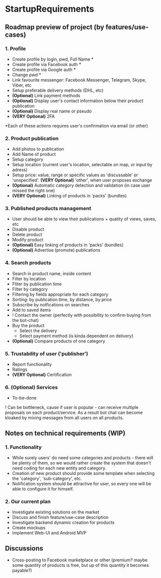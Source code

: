 # StartupRequirements

## Roadmap preview of project (by features/use-cases)

### 1. Profile
  - Create profile by login, pwd, Full Name *
  - Create profile via Facebook auth *
  - Create profile via Google auth *
  - Change pwd *
  - Link favourite messenger: Facebook Messenger, Telegram, Skype, Viber, etc
  - Setup preferable delivery methods (DHL, etc)
  - __(Optional)__ Link payment methods
  - __(Optional)__ Display user's contact information below their product publication
  - __(Optional)__ Display real name or pseudo
  - __(VERY Optional)__ 2FA
  
*Each of these actions requires user's confirmation via email (or other)
 
### 2. Product publication
  - Add photos to publication
  - Add Name of product
  - Setup category
  - Setup location (current user's location, selectable on map, or input by adress)
  - Setup price: value, range or specific values as 'discussable' or 'unspecified'. __(VERY Optional)__ 'other', when user proposes exchange
  - __(Optional)__ Automatic category detection and validation (in case user missed the right one)
  - __(VERY Optional)__ Linking of products in 'packs' (bundles)
  
### 3. Published products management
- User should be able to view their publications + quatity of views, saves, etc
- Disable product
- Delete product
- Modify product
- __(Optional)__ Easy linking of products in 'packs' (bundles)
- __(Optional)__ Advertise (promote) publications

### 4. Search products
  - Search in product name, inside content
  - Filter by location
  - Fliter by publication time
  - Filter by category
  - Filtering by fields appropriate for each category
  - Sorting: by publication time, by distance, by price
  - Subscribe by notfications on searches
  - Add to saved items
  - ! Contact the owner (perfectly with possibility to confirm buying from the bot-chat)
  - Buy the product
    - Select the delivery
    - Select payment method (is kinda dependent on delivery)
  - __(Optional)__ Compare products of one category

### 5. Trustability of user ('publisher')
  - Report functionality
  - Ratings
  - __(VERY Optional)__ Certification

### 6. (Optional) Services
  - To-be-done

! Can be bottleneck, cause if user is popular - can receive multiple proposals on each product/service. As a result bot chat can become kloaked by mixing messages from all users on all products.

## Notes on technical requirements (WIP)

### 1. Functionality
  - While surely users' do need some categories and products - there will be plenty of them, so we would rather create the system that doesn't need coding for each new entity and category.
  - Creation of new product should provide some template when selecting the 'category', 'sub-category', etc.
  - Notification system should be attractive for user, so every one will be able to configure it for himself.
  
### 2. Our current plan
  - Investigate existing solutions on the market
  - Discuss and finish feature/use-case description
  - Investigate backend dynamic creation for products
  - Create mockups
  - Implement Web-UI and Android MVP

## Discussions
  - Cross-posting to Facebook marketplace or other (premium? maybe some quantity of products is free, but up of this quantity it becomes payable?)
